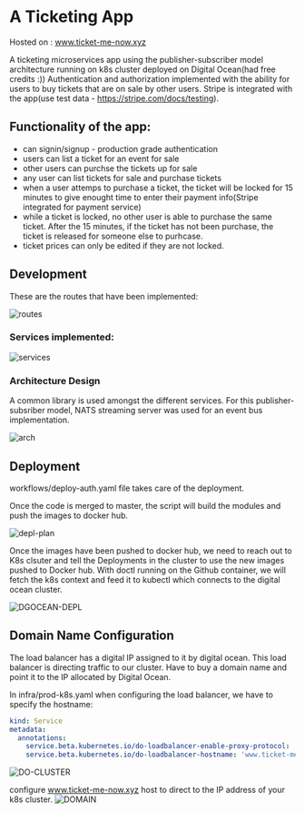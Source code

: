 # A Ticketing App

Hosted on : www.ticket-me-now.xyz

A ticketing microservices app using the publisher-subscriber model architecture running on k8s cluster deployed on Digital Ocean(had free credits :))
Authentication and authorization implemented with the ability for users to buy tickets that are on sale by other users. Stripe is integrated with the app(use test data - https://stripe.com/docs/testing). 

## Functionality of the app: 
* can signin/signup - production grade authentication
* users can list a ticket for an event for sale
* other users can purchse the tickets up for sale
* any user can list tickets for sale and purchase tickets
* when a user attemps to purchase a ticket, the ticket will be locked for 15 minutes to give enought time to enter their payment info(Stripe integrated for payment service)
* while a ticket is locked, no other user is able to purchase the same ticket. After the 15 minutes, if the ticket has not been purchase, the ticket is released for someone else to purhcase. 
* ticket prices can only be edited if they are not locked.


##  Development
These are the routes that have been implemented:

![routes](https://user-images.githubusercontent.com/17296281/99706182-9cd92380-2a92-11eb-97aa-17e382eb4ac3.png)


### Services implemented:

![services](https://user-images.githubusercontent.com/17296281/99707510-70260b80-2a94-11eb-96cb-bc1d77d0874f.png)

### Architecture Design
A common library is used amongst the different services. For this publisher-subsriber model, NATS streaming server was used for an event bus implementation.

![arch](https://user-images.githubusercontent.com/17296281/99708068-399cc080-2a95-11eb-8f5c-d24a0913c7c3.png)


##  Deployment

workflows/deploy-auth.yaml file takes care of the deployment. 

Once the code is merged to master, the script will build the modules and push the images to docker hub. 

![depl-plan](https://user-images.githubusercontent.com/17296281/99705898-42d85e00-2a92-11eb-8098-ff5c3f5e27c0.png)


Once the images have been pushed to docker hub, we need to reach out to K8s clsuter and tell the Deployments in the cluster to use the new images pushed to Docker hub.
With doctl running on the Github container, we will fetch the k8s context and feed it to kubectl which connects to the digital ocean cluster. 

![DGOCEAN-DEPL](https://user-images.githubusercontent.com/17296281/99703622-3b638580-2a8f-11eb-9001-2faed989188c.png)


##  Domain Name Configuration
The load balancer has a digital IP assigned to it by digital ocean. This load balancer is directing traffic to our cluster. Have to buy a domain name and point it to the IP allocated by Digital Ocean.

In infra/prod-k8s.yaml when configuring the load balancer, we have to specify the hostname: 

```yaml
kind: Service
metadata:
  annotations:
    service.beta.kubernetes.io/do-loadbalancer-enable-proxy-protocol: 'true'
    service.beta.kubernetes.io/do-loadbalancer-hostname: 'www.ticket-me-now.xyz'
```

![DO-CLUSTER](https://user-images.githubusercontent.com/17296281/99705356-854d6b00-2a91-11eb-92b8-69513f33eac6.jpg)

configure www.ticket-me-now.xyz host to direct to the IP address of your k8s cluster. 
![DOMAIN](https://user-images.githubusercontent.com/17296281/99705630-e37a4e00-2a91-11eb-8904-3f63a7245395.png)


